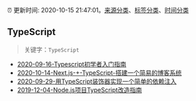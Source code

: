 :alarm_clock: 更新时间: 2020-10-15 21:47:01。[来源分类](../README.md)、[标签分类](../TAGS.md)、[时间分类](../TIMELINE.md)

## TypeScript


> 关键字：`TypeScript`



- [2020-09-16-Typescript初学者入门指南](https://www.ershicimi.com/p/7cb6373e9529c45ce8f335118a336d7a) 
- [2020-10-14-Next.js-+-TypeScript-搭建一个简易的博客系统](https://www.ershicimi.com/p/a4add2a32f35e47b9bda2fec84bc56ac) 
- [2020-09-29-用TypeScript装饰器实现一个简单的依赖注入](https://www.ershicimi.com/p/65349519ed828ae1ae8efbc13b7b23c1) 
- [2019-12-04-Node.js项目TypeScript改造指南](https://juejin.im/post/5de4867f51882573135415dd) 